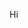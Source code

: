 Hi

<!---
ThelostLiam/ThelostLiam is a ✨ special ✨ repository because its `README.md` (this file) appears on your GitHub profile.
You can click the Preview link to take a look at your changes.
--->

